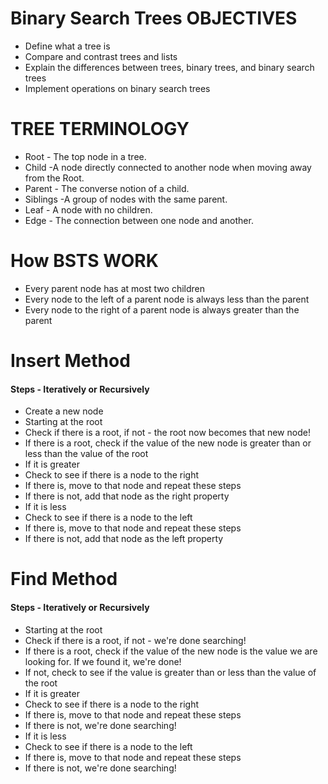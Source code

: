 # Binary Search Trees OBJECTIVES
- Define what a tree is
- Compare and contrast trees and lists
- Explain the differences between trees, binary trees, and binary search trees
- Implement operations on binary search trees

# TREE TERMINOLOGY
- Root - The top node in a tree.
- Child -A node directly connected to another node when moving away from the Root.
- Parent - The converse notion of a child.
- Siblings -A group of nodes with the same parent.
- Leaf - A node with no children.
- Edge - The connection between one node and another.

# How BSTS WORK
- Every parent node has at most two children
- Every node to the left of a parent node is always less than the parent
- Every node to the right of a parent node is always greater than the parent



# Insert Method 
#### Steps - Iteratively or Recursively

- Create a new node
- Starting at the root
- Check if there is a root, if not - the root now becomes that new node!
- If there is a root, check if the value of the new node is greater than or less than the value of the root
- If it is greater 
- Check to see if there is a node to the right
- If there is, move to that node and repeat these steps
- If there is not, add that node as the right property
- If it is less
- Check to see if there is a node to the left
- If there is, move to that node and repeat these steps
- If there is not, add that node as the left property


# Find Method
#### Steps - Iteratively or Recursively

- Starting at the root
- Check if there is a root, if not - we're done searching!
- If there is a root, check if the value of the new node is the value we are looking for. If we found it, we're done!
- If not, check to see if the value is greater than or less than the value of the root
- If it is greater 
- Check to see if there is a node to the right
- If there is, move to that node and repeat these steps
- If there is not, we're done searching!
- If it is less
- Check to see if there is a node to the left
- If there is, move to that node and repeat these steps
- If there is not, we're done searching!